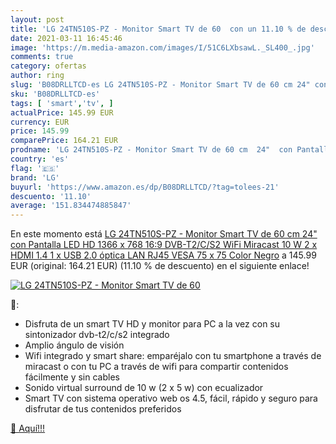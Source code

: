 ```yaml
---
layout: post
title: 'LG 24TN510S-PZ - Monitor Smart TV de 60  con un 11.10 % de descuento'
date: 2021-03-11 16:45:46
image: 'https://m.media-amazon.com/images/I/51C6LXbsawL._SL400_.jpg'
comments: true
category: ofertas
author: ring
slug: 'B08DRLLTCD-es LG 24TN510S-PZ - Monitor Smart TV de 60 cm 24" con...'
sku: 'B08DRLLTCD-es'
tags: [ 'smart','tv', ]
actualPrice: 145.99 EUR
currency: EUR
price: 145.99
comparePrice: 164.21 EUR
prodname: 'LG 24TN510S-PZ - Monitor Smart TV de 60 cm  24"  con Pantalla LED HD  1366 x 768  16:9  DVB-T2/C/S2  WiFi  Miracast  10 W  2 x HDMI 1.4  1 x USB 2.0  óptica  LAN RJ45  VESA 75 x 75   Color Negro'
country: 'es'
flag: '🇪🇸'
brand: 'LG'
buyurl: 'https://www.amazon.es/dp/B08DRLLTCD/?tag=tolees-21'
descuento: '11.10'
average: '151.834474885847'
---
```


En este momento está [LG 24TN510S-PZ - Monitor Smart TV de 60 cm  24"  con Pantalla LED HD  1366 x 768  16:9  DVB-T2/C/S2  WiFi  Miracast  10 W  2 x HDMI 1.4  1 x USB 2.0  óptica  LAN RJ45  VESA 75 x 75   Color Negro](https://www.amazon.es/dp/B08DRLLTCD/?tag=tolees-21) a 145.99 EUR (original: 164.21 EUR) (11.10 %  de descuento) en el siguiente enlace!

[![LG 24TN510S-PZ - Monitor Smart TV de 60 ](https://m.media-amazon.com/images/I/51C6LXbsawL._SL400_.jpg)](https://www.amazon.es/dp/B08DRLLTCD/?tag=tolees-21)

🔎:

- Disfruta de un smart TV HD y monitor para PC a la vez con su sintonizador dvb-t2/c/s2 integrado
- Amplio ángulo de visión
- Wifi integrado y smart share: emparéjalo con tu smartphone a través de miracast o con tu PC a través de wifi para compartir contenidos fácilmente y sin cables
- Sonido virtual surround de 10 w (2 x 5 w) con ecualizador
- Smart TV con sistema operativo web os 4.5, fácil, rápido y seguro para disfrutar de tus contenidos preferidos

[🛒 Aquí!!!](https://www.amazon.es/dp/B08DRLLTCD/?tag=tolees-21)
